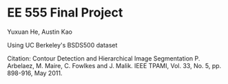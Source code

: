 # EE 555 Final Project

Yuxuan He, Austin Kao

Using UC Berkeley's BSDS500 dataset

Citation: Contour Detection and Hierarchical Image Segmentation P. Arbelaez, M. Maire, C. Fowlkes and J. Malik. IEEE TPAMI, Vol. 33, No. 5, pp. 898-916, May 2011.